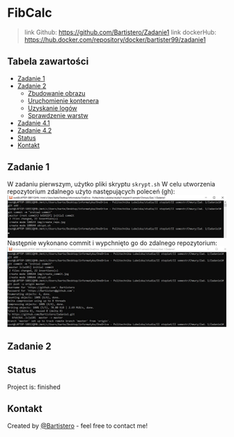 # FibCalc 
>link Github: https://github.com/Bartistero/Zadanie1
>link dockerHub: https://hub.docker.com/repository/docker/bartister99/zadanie1

## Tabela zawartości
* [Zadanie 1 ](#Zadanie-1)
* [Zadanie 2](#Zadanie-2)
    * [Zbudowanie obrazu](#zbudowanie-opracowanego-obrazu-kontenera)
    * [Uruchomienie kontenera](#uruchomienie-kontenera ) 
    * [Uzyskanie logów](#uzysaknie-dostępu-do-logów)
    * [Sprawdzenie warstw](#sprawdzenie-warstw)
* [Zadanie 4.1](#zadanie-4.1)
* [Zadanie 4.2](#zadanie-4.2)
* [Status](#status)
* [Kontakt](#contact)

## Zadanie 1
W zadaniu pierwszym, użytko pliki skryptu `skrypt.sh`
W celu utworzenia repozytorium zdalnego użyto następujących poleceń (gh): 
![present screenshot](./img/create_commit.jpg)
Następnie wykonano commit i wypchnięto go do zdalnego repozytorium: 
![present screenshot](./img/push_repo.jpg)
## Zadanie 2

## Status
Project is: finished

## Kontakt
Created by [@Bartistero](https://github.com/Bartistero/) - feel free to contact me!
